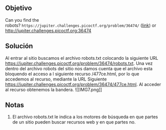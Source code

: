 ## Objetivo
Can you find the robots? `https://jupiter.challenges.picoctf.org/problem/36474/` ([link](https://jupiter.challenges.picoctf.org/problem/36474/)) or http://jupiter.challenges.picoctf.org:36474

## Solución
Al entrar al sitio buscamos el archivo robots.txt colocando la siguiente URL https://jupiter.challenges.picoctf.org/problem/36474/robots.txt. 
Una vez dentro del archivo robots del sitio nos damos cuenta que el archivo esta bloquendo el acceso a l siguiente recurso /477ce.html, por lo que accedemos al recurso, mediante la URL Siguiente https://jupiter.challenges.picoctf.org/problem/36474/477ce.html.
Al acceder al recurso obtenemos la bandera.
![[IMG7.png]]

## Notas
1. El archivo robots.txt le indica a los motores de búsqueda en que partes de un sitio pueden buscar recursos web y en que partes no.